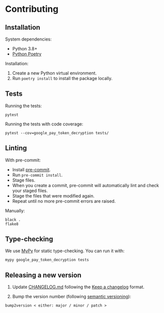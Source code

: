 # Contributing

## Installation

System dependencies:
- Python 3.8+
- [Python Poetry](https://python-poetry.org/docs/)

Installation:
1. Create a new Python virtual environment.
2. Run `poetry install` to install the package locally.

## Tests

Running the tests:

```
pytest
```

Running the tests with code coverage:

```
pytest --cov=google_pay_token_decryption tests/
```

## Linting

With pre-commit:

- Install [pre-commit](pre-commit.com/).
- Run `pre-commit install`.
- Stage files.
- When you create a commit, pre-commit will automatically lint and check your staged files.
- Stage the files that were modified again.
- Repeat until no more pre-commit errors are raised.

Manually:

```
black .
flake8
```

## Type-checking

We use [MyPy](https://mypy.readthedocs.io/en/latest/index.html) for static type-checking. You can run it with:

```
mypy google_pay_token_decryption tests
```


## Releasing a new version

1. Update [CHANGELOG.md](./CHANGELOG.md) following the [Keep a changelog](https://keepachangelog.com/en/1.0.0/) format.

2. Bump the version number (following [semantic versioning](https://semver.org/)):

```
bump2version < either: major / minor / patch >
```